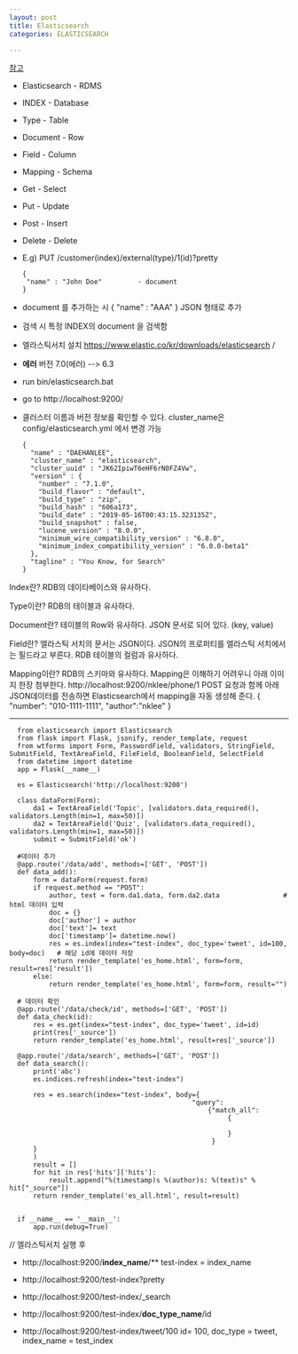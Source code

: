 ```yaml
---
layout: post
title: Elasticsearch
categories: ELASTICSEARCH

---
```

[참고]


* Elasticsearch - RDMS
* INDEX - Database
* Type - Table
* Document - Row
* Field - Column
* Mapping - Schema
* Get - Select
* Put - Update
* Post - Insert
* Delete - Delete

* E.g)  PUT /customer(index)/external(type)/1(id)?pretty 

      { 
       "name" : "John Doe"         - document
      }

* document 를 추가하는 시  { "name" : "AAA" } JSON 형태로 추가
* 검색 시 특정 INDEX의 document 을 검색함


* 엘라스틱서치 설치 https://www.elastic.co/kr/downloads/elasticsearch  / 
* **에러** 버전 7.0(에러) --> 6.3 
* run bin/elasticsearch.bat 

* go to http://localhost:9200/
* 클러스터 이름과 버전 정보를 확인할 수 있다. cluster_name은 config/elasticsearch.yml 에서 변경 가능

      {
        "name" : "DAEHANLEE",
        "cluster_name" : "elasticsearch",
        "cluster_uuid" : "JK62IpiwT6eHF6rN0FZ4Vw",
        "version" : {
          "number" : "7.1.0",
          "build_flavor" : "default",
          "build_type" : "zip",
          "build_hash" : "606a173",
          "build_date" : "2019-05-16T00:43:15.323135Z",
          "build_snapshot" : false,
          "lucene_version" : "8.0.0",
          "minimum_wire_compatibility_version" : "6.8.0",
          "minimum_index_compatibility_version" : "6.0.0-beta1"
        },
        "tagline" : "You Know, for Search"
      }

Index란?
RDB의 데이타베이스와 유사하다.
 
Type이란?
RDB의 테이블과 유사하다.
 
Document란?
테이블의 Row와 유사하다.
JSON 문서로 되어 있다. (key, value)
 
Field란?
엘라스틱 서치의 문서는 JSON이다. JSON의 프로퍼티를 엘라스틱 서치에서는 필드라고 부른다.
RDB 테이블의 컬럼과 유사하다.
 
Mapping이란?
RDB의 스키마와 유사하다.
Mapping은 이해하기 어려우니 아래 이미지 한장 첨부한다.
http://localhost:9200/nklee/phone/1 POST 요청과 함께 아래 JSON데이터를 전송하면 Elasticsearch에서 mapping을 자동 생성해 준다.
{
  "number": "010-1111-1111",
  "author":"nklee"
}



 - - -

      from elasticsearch import Elasticsearch
      from flask import Flask, jsonify, render_template, request
      from wtforms import Form, PasswordField, validators, StringField, SubmitField, TextAreaField, FileField, BooleanField, SelectField
      from datetime import datetime
      app = Flask(__name__)

      es = Elasticsearch('http://localhost:9200')

      class dataForm(Form):
          da1 = TextAreaField('Topic', [validators.data_required(), validators.Length(min=1, max=50)])
          da2 = TextAreaField('Quiz', [validators.data_required(), validators.Length(min=1, max=50)])
          submit = SubmitField('ok')

      #데이터 추가
      @app.route('/data/add', methods=['GET', 'POST'])
      def data_add():
          form = dataForm(request.form)
          if request.method == "POST":
              author, text = form.da1.data, form.da2.data                # html 데이터 입력
              doc = {}
              doc['author'] = author
              doc['text']= text
              doc['timestamp']= datetime.now()
              res = es.index(index="test-index", doc_type='tweet', id=100, body=doc)   # 해당 id에 데이터 저장
              return render_template('es_home.html', form=form, result=res['result'])
          else:
              return render_template('es_home.html', form=form, result="")

      # 데이터 확인
      @app.route('/data/check/id', methods=['GET', 'POST'])
      def data_check(id):
          res = es.get(index="test-index", doc_type='tweet', id=id)
          print(res['_source'])
          return render_template('es_home.html', result=res['_source'])

      @app.route('/data/search', methods=['GET', 'POST'])
      def data_search():
          print('abc')
          es.indices.refresh(index="test-index")

          res = es.search(index="test-index", body={
                                                  "query":
                                                      {"match_all":
                                                           {

                                                           }
                                                       }
          }
          )
          result = []
          for hit in res['hits']['hits']:
              result.append("%(timestamp)s %(author)s: %(text)s" % hit["_source"])
          return render_template('es_all.html', result=result)


      if __name__ == '__main__':
          app.run(debug=True)


//
엘라스틱서치 실행 후 

* http://localhost:9200/**index_name**/**    test-index = index_name
* http://localhost:9200/test-index?pretty  
* http://localhost:9200/test-index/_search 

* http://localhost:9200/test-index/**doc_type_name**/id
* http://localhost:9200/test-index/tweet/100   id= 100, doc_type = tweet, index_name = test_index 



[참고]: https://lng1982.tistory.com/283
